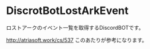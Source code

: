 # DiscrotBotLostArkEvent

ロストアークのイベント一覧を取得するDiscordBOTです。

http://atriasoft.work/cs/537
このあたりが参考になります。